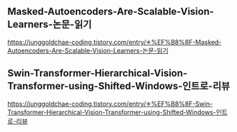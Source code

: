 ## Masked-Autoencoders-Are-Scalable-Vision-Learners-논문-읽기

https://junggoldchae-coding.tistory.com/entry/✳%EF%B8%8F-Masked-Autoencoders-Are-Scalable-Vision-Learners-논문-읽기


## Swin-Transformer-Hierarchical-Vision-Transformer-using-Shifted-Windows-인트로-리뷰
https://junggoldchae-coding.tistory.com/entry/✳%EF%B8%8F-Swin-Transformer-Hierarchical-Vision-Transformer-using-Shifted-Windows-인트로-리뷰
